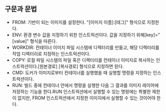 ## 구문과 문법

* FROM: 기반이 되는 이미지를 설정한다. "[이미지 이름]:[태그]" 형식으로 지정한다.
* ENV: 환경 변수 값을 지정하기 위한 인스트럭션이다. 값을 지정하기 위해[key]="[value]" 형식을 따른다.
* WORKDIR: 컨테이너 이미지 파일 시스템에 디렉터리를 만들고, 해당 디렉터리를 작업 디렉터리로 지정하는 인스트럭션이다.
* COPY: 로컬 파일 시스템의 파일 혹은 디렉터리를 컨테이너 이미지로 복사하는 인스트럭션이다.[원본경로] [복사경로] 형식으로 지정하면 된다.
* CMD: 도커가 이미지로부터 컨테이너를 실행했을 때 실행할 명령을 지정하는 인스트럭션이다.
* RUN: 빌드 중에 컨테이너 안에서 명령을 실행한 다음 그 결과를 이미지 레이어에 저장하는 기능을 한다.RUN 인스트럭션에서 실행할 수 있는 명령에는 특별한 제한이 없지만, FROM 인스트럭션에서 지정한 이미지에서 실행할 수 있는 것이어야 한다.